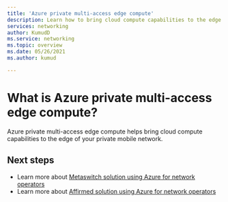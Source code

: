 ```yaml
---
title: 'Azure private multi-access edge compute'
description: Learn how to bring cloud compute capabilities to the edge of your private mobile network.
services: networking
author: KumudD
ms.service: networking
ms.topic: overview
ms.date: 05/26/2021
ms.author: kumud

---
```

# What is Azure private multi-access edge compute?

Azure private multi-access edge compute helps bring cloud compute capabilities to the edge of your private mobile network.

## Next steps
- Learn more about [Metaswitch solution using Azure for network operators](metaswitch-overview.md)
- Learn more about [Affirmed solution using Azure for network operators](affirmed-overview.md)

